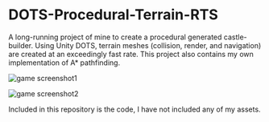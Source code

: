 # DOTS-Procedural-Terrain-RTS
A long-running project of mine to create a procedural generated castle-builder. Using Unity DOTS, terrain meshes (collision, render, and navigation) are created at an exceedingly fast rate. This project also contains my own implementation of A* pathfinding.

![game screenshot1](https://user-images.githubusercontent.com/98781207/171694928-acda868c-6799-4cdf-97a2-f2c913f48a59.png)

![game screenshot2](https://user-images.githubusercontent.com/98781207/171694874-b51b27b5-48cd-413d-81f0-a8823b6f9349.png)

Included in this repository is the code, I have not included any of my assets.
